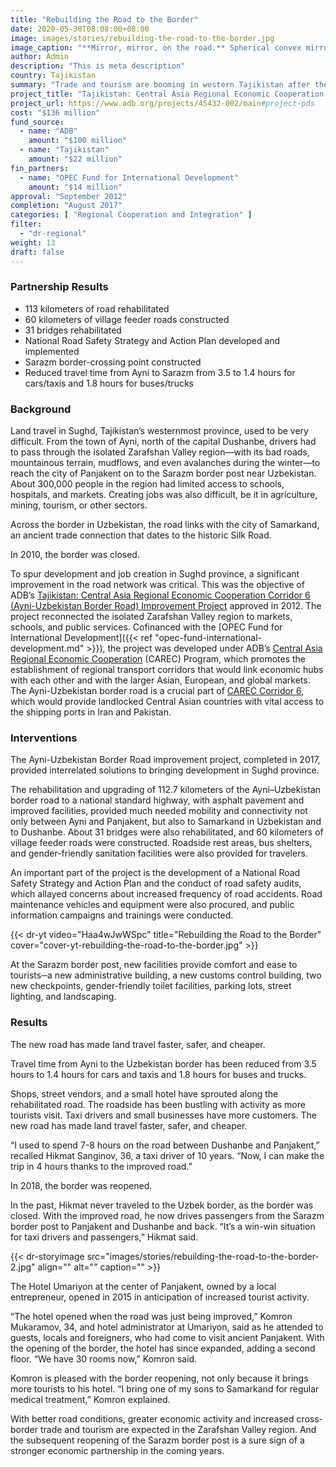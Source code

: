 ```yaml
---
title: "Rebuilding the Road to the Border"
date: 2020-05-30T08:08:00+08:00
image: images/stories/rebuilding-the-road-to-the-border.jpg
image_caption: "**Mirror, mirror, on the road.** Spherical convex mirrors on Tajikistan’s Ayni–Panjakent road that connects to the Uzbekistan border provide increased road safety for pedestrians and vehicles alike at dangerous curves and junctions."
author: Admin
description: "This is meta description"
country: Tajikistan
summary: "Trade and tourism are booming in western Tajikistan after the rehabilitation of a road that leads to the border with Uzbekistan. A collaboration between the ADB and the OPEC Fund for International Development, the new road links to a cross-country highway that serves as conduit for trade goods."
project_title: "Tajikistan: Central Asia Regional Economic Cooperation Corridor 6 (Ayni–Uzbekistan Border Road) Improvement Project"
project_url: https://www.adb.org/projects/45432-002/main#project-pds
cost: "$136 million"
fund_source: 
  - name: "ADB"
    amount: "$100 million"
  - name: "Tajikistan"
    amount: "$22 million"
fin_partners:
  - name: "OPEC Fund for International Development"
    amount: "$14 million"
approval: "September 2012"
completion: "August 2017"
categories: [ "Regional Cooperation and Integration​" ]
filter:
  - "dr-regional"
weight: 13
draft: false
---
```

### Partnership Results

<ul class="dr-results">
<li><i class="icon-check-circle"></i> 113 kilometers of road rehabilitated</li>
<li><i class="icon-check-circle"></i> 60 kilometers of village feeder roads constructed</li>
<li><i class="icon-check-circle"></i> 31 bridges rehabilitated</li>
<li><i class="icon-check-circle"></i> National Road Safety Strategy and Action Plan developed and implemented</li>
<li><i class="icon-check-circle"></i> Sarazm border-crossing point constructed</li>
<li><i class="icon-check-circle"></i> Reduced travel time from Ayni to Sarazm from 3.5 to 1.4 hours for cars/taxis and 1.8 hours for buses/trucks</li>
</ul>

### Background

Land travel in Sughd, Tajikistan’s westernmost province, used to be very difficult. From the town of Ayni, north of the capital Dushanbe, drivers had to pass through the isolated Zarafshan Valley region—with its bad roads, mountainous terrain, mudflows, and even avalanches during the winter—to reach the city of Panjakent on to the Sarazm border post near Uzbekistan. About 300,000 people in the region had limited access to schools, hospitals, and markets. Creating jobs was also difficult, be it in agriculture, mining, tourism, or other sectors.

Across the border in Uzbekistan, the road links with the city of Samarkand, an ancient trade connection that dates to the historic Silk Road.

In 2010, the border was closed.

To spur development and job creation in Sughd province, a significant improvement in the road network was critical. This was the objective of ADB’s [Tajikistan: Central Asia Regional Economic Cooperation Corridor 6 (Ayni-Uzbekistan Border Road) Improvement Project](https://www.adb.org/projects/45432-002/main#project-pds) approved in 2012. The project reconnected the isolated Zarafshan Valley region to markets, schools, and public services. Cofinanced with the [OPEC Fund for International Development]({{< ref "opec-fund-international-development.md" >}}), the project was developed under ADB’s [Central Asia Regional Economic Cooperation](https://www.adb.org/countries/subregional-programs/carec) (CAREC) Program, which promotes the establishment of regional transport corridors that would link economic hubs with each other and with the larger Asian, European, and global markets. The Ayni-Uzbekistan border road is a crucial part of [CAREC Corridor 6](https://www.adb.org/projects/45432-002/main#project-pds), which would provide landlocked Central Asian countries with vital access to the shipping ports in Iran and Pakistan.

### Interventions

The Ayni-Uzbekistan Border Road improvement project, completed in 2017, provided interrelated solutions to bringing development in Sughd province.

The rehabilitation and upgrading of 112.7 kilometers of the Ayni–Uzbekistan border road to a national standard highway, with asphalt pavement and improved facilities, provided much needed mobility and connectivity not only between Ayni and Panjakent, but also to Samarkand in Uzbekistan and to Dushanbe. About 31 bridges were also rehabilitated, and 60 kilometers of village feeder roads were constructed. Roadside rest areas, bus shelters, and gender-friendly sanitation facilities were also provided for travelers.

An important part of the project is the development of a National Road Safety Strategy and Action Plan and the conduct of road safety audits, which allayed concerns about increased frequency of road accidents. Road maintenance vehicles and equipment were also procured, and public information campaigns and trainings were conducted.

{{< dr-yt video="Haa4wJwWSpc" title="Rebuilding the Road to the Border" cover="cover-yt-rebuilding-the-road-to-the-border.jpg" >}}

At the Sarazm border post, new facilities provide comfort and ease to tourists─a new administrative building, a new customs control building, two new checkpoints, gender-friendly toilet facilities, parking lots, street lighting, and landscaping.

### Results

The new road has made land travel faster, safer, and cheaper.

Travel time from Ayni to the Uzbekistan border has been reduced from 3.5 hours to 1.4 hours for cars and taxis and 1.8 hours for buses and trucks.  

Shops, street vendors, and a small hotel have sprouted along the rehabilitated road. The roadside has been bustling with activity as more tourists visit. Taxi drivers and small businesses have more customers. The new road has made land travel faster, safer, and cheaper.

“I used to spend 7-8 hours on the road between Dushanbe and Panjakent,” recalled Hikmat Sanginov, 36, a taxi driver of 10 years. “Now, I can make the trip in 4 hours thanks to the improved road.”

In 2018, the border was reopened.

In the past, Hikmat never traveled to the Uzbek border, as the border was closed. With the improved road, he now drives passengers from the Sarazm border post to Panjakent and Dushanbe and back. “It’s a win-win situation for taxi drivers and passengers,” Hikmat said.

{{< dr-storyimage src="images/stories/rebuilding-the-road-to-the-border-2.jpg" align="" alt="" caption="" >}}

The Hotel Umariyon at the center of Panjakent, owned by a local entrepreneur, opened in 2015 in anticipation of increased tourist activity.

“The hotel opened when the road was just being improved,” Komron Mukaramov, 34, and hotel administrator at Umariyon, said as he attended to guests, locals and foreigners, who had come to visit ancient Panjakent. With the opening of the border, the hotel has since expanded, adding a second floor. “We have 30 rooms now,” Komron said.

Komron is pleased with the border reopening, not only because it brings more tourists to his hotel. “I bring one of my sons to Samarkand for regular medical treatment,” Komron explained.

With better road conditions, greater economic activity and increased cross-border trade and tourism are expected in the Zarafshan Valley region. And the subsequent reopening of the Sarazm border post is a sure sign of a stronger economic partnership in the coming years.